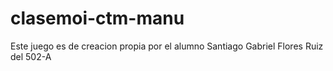 # clasemoi-ctm-manu
Este juego es de creacion propia por el alumno Santiago Gabriel Flores Ruiz del 502-A
